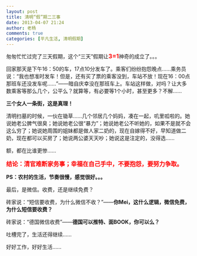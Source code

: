 ```yaml
---
layout: post
title: 清明“假”期二三事
date: 2013-04-07 21:24
author: 老杨
comments: true
categories: [平凡生活, 清明假期]
---
```

匆匆忙忙过完了三天假期，这个“三天”假期让<span style="font-size: medium; color: #ff0000;"><strong>3=1</strong></span>神奇的成立了。。。

回家那天是下午16：50的车，17点10分发车了。乘客们纷纷抱怨晚点……乘务员说：“我也想准时发车！但是，还有买了票的乘客没到，车站不放！现在16：00点那班车还没发车呢……”——暗自庆幸没在那班车上。车站这样做，对吗？让大多数乘客等那么几个，公平么？就算等，有必要等1个小时，甚至更多？不解……


<!--more-->


<strong>三个女人一条街，这是真理！</strong>

清明扫墓的时候，一伙在锄草……几个邻居几个妈妈，凑在一起，叽里呱啦的。她说她老公脾气很臭；她说她老公很“暴力”；她说她老公不听她的，如果不是就不会这么穷了；她说她周围的姐妹都是做人家二奶的，现在自嫁得不好，早知道做二奶，现在都可以买房了；她说两公婆天天吵；她说这是注定的，没得选……

额，都在比谁更惨……

<span style="color: #ff0000; font-size: medium;"><strong>结论：清官难断家务事；幸福在自己手中，不要抱怨，要努力争取。</strong></span>

<strong>PS：农村的生活，节奏很慢，感觉很好。。。</strong>

最后，是微信。收费，还是继续免费？

砖家说：“短信要收费，为什么微信不收？”——<strong>你Mei，这什么逻辑，微信免费，为什么短信要收费？</strong>

砖家说：“德国微信收费”——<strong>德国可以推特、面BOOK，你可以么？</strong>

吐槽完了，生活还得继续……

好好工作，好好生活……

